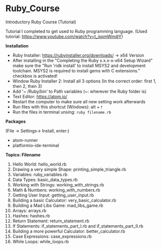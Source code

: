# Ruby_Course
 Introductory Ruby Course (Tutorial)

Tutorial I completed to get used to Ruby programming language. (Used tutorial: https://www.youtube.com/watch?v=t_ispmWmdjY)

**Installation**

- Ruby Installer: https://rubyinstaller.org/downloads/ -> x64 Version
- After installing in the "Completing the Ruby x.x.x-x-x64 Setup Wizard" make sure the "Run 'ridk install' to install MSYS2 and development toolchain. MSYS2 is required to install gems with C extensions." checkbox is activated!
- Window Ruby Installer 2: Install all 3 options (In the correct order: first 1, then 2, then 3)
- Add '~ /Ruby/bin' to Path variables (~: wherever the Ruby folder is)
- Text Editor: https://atom.io/
- Restart the computer to make sure all new setting work afterwards
- Run files with this shortcut (Windows): alt + r
- Run the files in terminal unsing:
`ruby filename.rb`

**Packages**

(File -> Settings-> Install, enter:) 
- atom-runner
- platformio-ide-terminal


**Topics: Filename**
1. Hello World: hello_world.rb
2. Drawing a very simple Shape: printing_simple_triangle.rb
3. Variables: ruby_variables.rb
4. Data Types: basic_data_types.rb
5. Working with Strings: working_with_strings.rb
6. Math & Numbers: working_with_numbers.rb
7. Getting User Input: getting_user_input.rb
8. Building a basic Calculator: very_basic_calculator.rb
9. Building a Mad Libs Game: mad_libs_game.rb
10. Arrays: arrays.rb
11. Hashes: hashes.rb
12. Return Statement: return_statement.rb
13. If Statements: if_statements_part_I.rb and if_statements_part_II.rb
14. Building a more powerful Calculator: better_calculator.rb
15. Case Expressions: case_expressions.rb
16. While Loops: while_loops.rb
